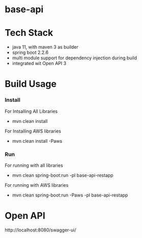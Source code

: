 # base-api

# Tech Stack
  - java 11, with maven 3 as builder
  - spring boot 2.2.6
  - multi module support for dependency injection during build
  - integrated wit Open API 3

# Build Usage

### Install
  For Intsalling All Libraries 
  - mvn clean install
  
  For Installing AWS libraries
  - mvn clean install -Paws
  
### Run
  For running with all libraries
  - mvn clean spring-boot:run -pl base-api-restapp
  
  For running with AWS libraries
  - mvn clean spring-boot:run -Paws -pl base-api-restapp


# Open API
http://localhost:8080/swagger-ui/